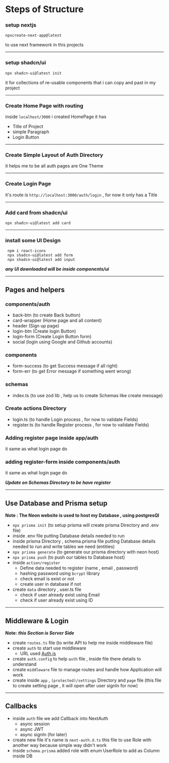 # Steps of Structure

### setup nextjs
```
npxcreate-next-app@latest
```
to use next framework in this projects

---
### setup shadcn/ui
```
npx shadcn-ui@latest init
```
it for collections of re-usable components that i can copy and past in my project

---
### Create Home Page with routing
inside `localhost/3000` i created HomePage it has
- Title of Project
- simple Paragraph
- Login Button

---

### Create Simple Layout of Auth Directory
it helps me to be all auth pages are One Theme

---

### Create Login Page
it's route is `http://localhost:3000/auth/login` , for now it only has a Title

---

### Add card from shadcn/ui
`npx shadcn-ui@latest add card`

---

### install some UI Design
```
 npm i react-icons
 npx shadcn-ui@latest add form
 npx shadcn-ui@latest add input
```
***any UI downloaded will be inside components/ui***

---

## Pages and helpers 
### components/auth
- back-btn (to create Back button)
- card-wrapper (Home page and all content)
- header (Sign up page)
- login-btn (Create login Button)
- login-form (Create Login Button form)
- social (login using Google and Github accounts)
### components
- form-success (to get Success message if all right)
- form-err (to get Error message if something went wrong)
### schemas
- index.ts (to use zod lib , help us to create Schemas like create message)
### Create actions Directory
- login.ts (to handle Login process , for now to validate Fields)
- register.ts (to handle Register process , for now to validate Fields)
### Adding register page inside app/auth
it same as what login page do 

### adding register-form inside components/auth
it same as what login page do 


***Update on Schemas Directory to be have register***

---

## Use Database and Prisma setup
**Note : The Neon website is used to host my Database , using postgresQl**

- `npx prisma init` (to setup prisma will create prisma Directory and .env file)
- inside .env file putting Database details needed to run
- inside prisma Directory , schema.prisma file putting Database details needed to run and write tables we need (entities)
- `npx prisma generate` (to generate our prisma directory with neon host)
- `npx prisma push` (to push our tables to Database host)
- inside `action/register`
  - Define data needed to register (name , email , password)
  - hashing password using `bcrypt` library
  - check email is exist or not
  - create user in database if not
- create `data` directory , user.ts file
  - check if user already exist using Email
  - check if user already exist using ID

---

## Middleware & Login
**Note:** ***this Section is Server Side***

- create `routes.ts` file (to write API to help me inside middleware file)
- create `auth` to start use middleware
  - URL used [Auth.js](https://authjs.dev/guides/upgrade-to-v5?authentication-method=middleware)
- create `auth.config` to help `auth` file , inside file there details to understand
- create `middleware` file to manage routes and handle how Application will work
- create inside `app` , `(protected)/settings` Directory and `page` file (this file to create setting page , it will open after user signIn for now)

---

## Callbacks

- inside `auth` file we add Callback into NextAuth
  - async session
  - async JWT
  - async signIn (for later)
- create new file it's name is `next-auth.d.ts` this file to use Role with another way because simple way didn't work 
- inside `schema.prisma` added role with enum UserRole to add as Column inside DB